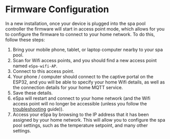 # Firmware Configuration

In a new installation, once your device is plugged into the spa pool controller the firmware will start in access point mode, which allows for you to configure the firmware to connect to your home network. To do this, follow these steps:

1. Bring your mobile phone, tablet, or laptop computer nearby to your spa pool.
2. Scan for Wifi access points, and you should find a new access point named `eSpa-wifi-AP`.
3. Connect to this access point.
4. Your phone / computer should connect to the captive portal on the ESP32, and you will be able to specify your home Wifi details, as well as the connection details for your home MQTT service.
5. Save these details.
6. eSpa will restart and connect to your home network (and the Wifi access point will no longer be accessible (unless you follow the [troubleshooting](/troubleshooting) guide)). 
7. Access your eSpa by browsing to the IP address that it has been assigned by your home network. This will allow you to configure the spa pool settings, such as the temperature setpoint, and many other settings.
